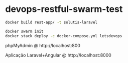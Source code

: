# devops-restful-swarm-test

```sh
docker build rest-app/ -t solutis-laravel

docker swarm init
docker stack deploy -c docker-compose.yml letsdevops
```

phpMyAdmin @ http://localhost:800

Aplicação Laravel+Angular @ http://localhost:8000
